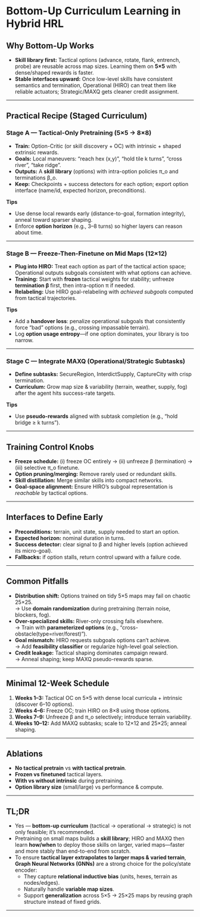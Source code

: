 # Bottom-Up Curriculum Learning in Hybrid HRL

## Why Bottom-Up Works
- **Skill library first:** Tactical options (advance, rotate, flank, entrench, probe) are reusable across map sizes. Learning them on **5×5** with dense/shaped rewards is faster.
- **Stable interfaces upward:** Once low-level skills have consistent semantics and termination, Operational (HIRO) can treat them like reliable actuators; Strategic/MAXQ gets cleaner credit assignment.

---

## Practical Recipe (Staged Curriculum)

### Stage A — Tactical-Only Pretraining (5×5 → 8×8)
- **Train:** Option-Critic (or skill discovery + OC) with intrinsic + shaped extrinsic rewards.
- **Goals:** Local maneuvers: “reach hex (x,y)”, “hold tile k turns”, “cross river”, “take ridge”.
- **Outputs:** A **skill library** (options) with intra-option policies π_o and terminations β_o.
- **Keep:** Checkpoints + success detectors for each option; export option interface (name/id, expected horizon, preconditions).

**Tips**
- Use dense local rewards early (distance-to-goal, formation integrity), anneal toward sparser shaping.
- Enforce **option horizon** (e.g., 3–8 turns) so higher layers can reason about time.

---

### Stage B — Freeze-Then-Finetune on Mid Maps (12×12)
- **Plug into HIRO:** Treat each option as part of the tactical action space; Operational outputs subgoals consistent with what options can achieve.
- **Training:** Start with **frozen** tactical weights for stability; unfreeze **termination β** first, then intra-option π if needed.
- **Relabeling:** Use HIRO goal-relabeling with *achieved subgoals* computed from tactical trajectories.

**Tips**
- Add a **handover loss**: penalize operational subgoals that consistently force “bad” options (e.g., crossing impassable terrain).
- Log **option usage entropy**—if one option dominates, your library is too narrow.

---

### Stage C — Integrate MAXQ (Operational/Strategic Subtasks)
- **Define subtasks:** SecureRegion, InterdictSupply, CaptureCity with crisp termination.
- **Curriculum:** Grow map size & variability (terrain, weather, supply, fog) after the agent hits success-rate targets.

**Tips**
- Use **pseudo-rewards** aligned with subtask completion (e.g., “hold bridge ≥ k turns”).

---

## Training Control Knobs
- **Freeze schedule:** (i) freeze OC entirely → (ii) unfreeze β (termination) → (iii) selective π_o finetune.
- **Option pruning/merging:** Remove rarely used or redundant skills.
- **Skill distillation:** Merge similar skills into compact networks.
- **Goal-space alignment:** Ensure HIRO’s subgoal representation is *reachable* by tactical options.

---

## Interfaces to Define Early
- **Preconditions:** terrain, unit state, supply needed to start an option.
- **Expected horizon:** nominal duration in turns.
- **Success detector:** clear signal to β and higher levels (option achieved its micro-goal).
- **Fallbacks:** if option stalls, return control upward with a failure code.

---

## Common Pitfalls
- **Distribution shift:** Options trained on tidy 5×5 maps may fail on chaotic 25×25.  
  → Use **domain randomization** during pretraining (terrain noise, blockers, fog).  
- **Over-specialized skills:** River-only crossing fails elsewhere.  
  → Train with **parameterized options** (e.g., “cross-obstacle(type=river/forest)”).
- **Goal mismatch:** HIRO requests subgoals options can’t achieve.  
  → Add **feasibility classifier** or regularize high-level goal selection.
- **Credit leakage:** Tactical shaping dominates campaign reward.  
  → Anneal shaping; keep MAXQ pseudo-rewards sparse.

---

## Minimal 12-Week Schedule
1. **Weeks 1–3:** Tactical OC on 5×5 with dense local curricula + intrinsic (discover 6–10 options).  
2. **Weeks 4–6:** Freeze OC; train HIRO on 8×8 using those options.  
3. **Weeks 7–9:** Unfreeze β and π_o selectively; introduce terrain variability.  
4. **Weeks 10–12:** Add MAXQ subtasks; scale to 12×12 and 25×25; anneal shaping.

---

## Ablations
- **No tactical pretrain** vs **with tactical pretrain**.  
- **Frozen vs finetuned** tactical layers.  
- **With vs without intrinsic** during pretraining.  
- **Option library size** (small/large) vs performance & compute.

---

## TL;DR
- Yes — **bottom-up curriculum** (tactical → operational → strategic) is not only feasible; it’s recommended.  
- Pretraining on small maps builds a **skill library**; HIRO and MAXQ then learn **how/when** to deploy those skills on larger, varied maps—faster and more stably than end-to-end from scratch.  
- To ensure **tactical layer extrapolates to larger maps & varied terrain**, **Graph Neural Networks (GNNs)** are a strong choice for the policy/state encoder:  
  - They capture **relational inductive bias** (units, hexes, terrain as nodes/edges).  
  - Naturally handle **variable map sizes**.  
  - Support **generalization** across 5×5 → 25×25 maps by reusing graph structure instead of fixed grids.  

---

